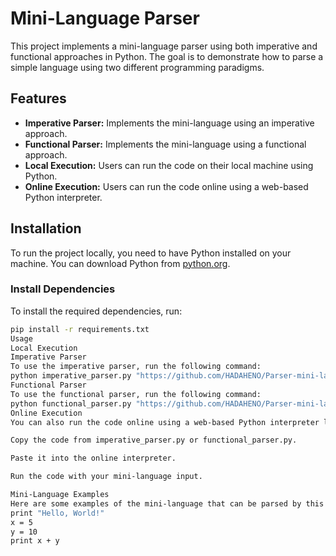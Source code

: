 # Mini-Language Parser

This project implements a mini-language parser using both imperative and functional approaches in Python. The goal is to demonstrate how to parse a simple language using two different programming paradigms.

## Features

- **Imperative Parser:** Implements the mini-language using an imperative approach.
- **Functional Parser:** Implements the mini-language using a functional approach.
- **Local Execution:** Users can run the code on their local machine using Python.
- **Online Execution:** Users can run the code online using a web-based Python interpreter.

## Installation

To run the project locally, you need to have Python installed on your machine. You can download Python from [python.org](https://www.python.org/downloads/).

### Install Dependencies

To install the required dependencies, run:
```bash
pip install -r requirements.txt
Usage
Local Execution
Imperative Parser
To use the imperative parser, run the following command:
python imperative_parser.py "https://github.com/HADAHENO/Parser-mini-language-/blob/main/paradigm/Functional-Paradigm.ipynb"
Functional Parser
To use the functional parser, run the following command:
python functional_parser.py "https://github.com/HADAHENO/Parser-mini-language-/blob/main/paradigm/Imperative-Paradigm.ipynb"
Online Execution
You can also run the code online using a web-based Python interpreter like Replit or Google Colab.

Copy the code from imperative_parser.py or functional_parser.py.

Paste it into the online interpreter.

Run the code with your mini-language input.

Mini-Language Examples
Here are some examples of the mini-language that can be parsed by this project:
print "Hello, World!"
x = 5
y = 10
print x + y

